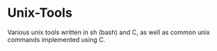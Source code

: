 # Unix-Tools
Various unix tools written in sh (bash) and C, as well as common unix commands implemented using C.

